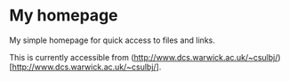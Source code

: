 My homepage
===========

My simple homepage for quick access to files and links.

This is currently accessible from (http://www.dcs.warwick.ac.uk/~csulbj/)[http://www.dcs.warwick.ac.uk/~csulbj/].
